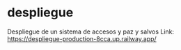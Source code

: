 # despliegue
Despliegue de un sistema de accesos y paz y salvos
Link: https://despliegue-production-8cca.up.railway.app/
